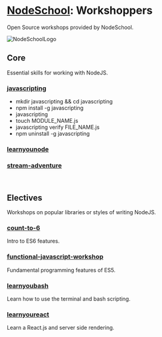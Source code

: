 # [NodeSchool](https://nodeschool.io): Workshoppers

Open Source workshops provided by NodeSchool.

![NodeSchoolLogo](https://tableflip.io/img/logos/nodeschool.png)

## Core

Essential skills for working with NodeJS.

### [javascripting](https://github.com/workshopper/javascripting)

- mkdir javascripting && cd javascripting
- npm install -g javascripting
- javascripting
- touch MODULE_NAME.js
- javascripting verify FILE_NAME.js
- npm uninstall -g javascripting

### [learnyounode](https://github.com/workshopper/learnyounode)

### [stream-adventure](https://github.com/workshopper/stream-adventure)

</br>

## Electives

Workshops on popular libraries or styles of writing NodeJS.

### [count-to-6](https://github.com/domenic/count-to-6)

Intro to ES6 features.

### [functional-javascript-workshop](https://github.com/timoxley/functional-javascript-workshop)

Fundamental programming features of ES5.

### [learnyoubash](https://github.com/denysdovhan/learnyoubash)

Learn how to use the terminal and bash scripting.

### [learnyoureact](https://github.com/workshopper/learnyoureact)

Learn a React.js and server side rendering.
